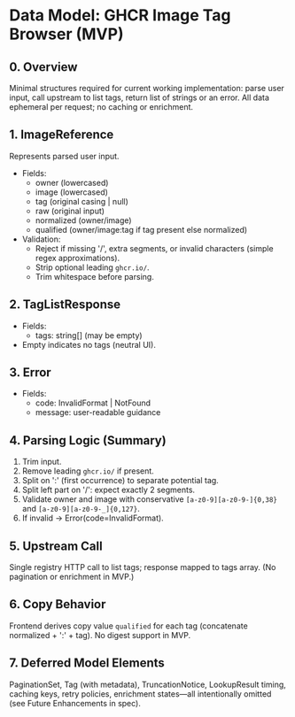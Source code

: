 # Data Model: GHCR Image Tag Browser (MVP)

## 0. Overview
Minimal structures required for current working implementation: parse user input, call upstream to list tags, return list of strings or an error. All data ephemeral per request; no caching or enrichment.

## 1. ImageReference
Represents parsed user input.
- Fields:
  - owner (lowercased)
  - image (lowercased)
  - tag (original casing | null)
  - raw (original input)
  - normalized (owner/image)
  - qualified (owner/image:tag if tag present else normalized)
- Validation:
  - Reject if missing '/', extra segments, or invalid characters (simple regex approximations).
  - Strip optional leading `ghcr.io/`.
  - Trim whitespace before parsing.

## 2. TagListResponse
- Fields:
  - tags: string[] (may be empty)
- Empty indicates no tags (neutral UI).

## 3. Error
- Fields:
  - code: InvalidFormat | NotFound
  - message: user-readable guidance

## 4. Parsing Logic (Summary)
1. Trim input.
2. Remove leading `ghcr.io/` if present.
3. Split on ':' (first occurrence) to separate potential tag.
4. Split left part on '/': expect exactly 2 segments.
5. Validate owner and image with conservative `[a-z0-9][a-z0-9-]{0,38}` and `[a-z0-9][a-z0-9-_]{0,127}`.
6. If invalid → Error(code=InvalidFormat).

## 5. Upstream Call
Single registry HTTP call to list tags; response mapped to tags array. (No pagination or enrichment in MVP.)

## 6. Copy Behavior
Frontend derives copy value `qualified` for each tag (concatenate normalized + ':' + tag). No digest support in MVP.

## 7. Deferred Model Elements
PaginationSet, Tag (with metadata), TruncationNotice, LookupResult timing, caching keys, retry policies, enrichment states—all intentionally omitted (see Future Enhancements in spec).
